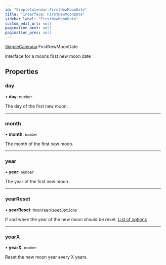 ```yaml
---
id: "SimpleCalendar.FirstNewMoonDate"
title: "Interface: FirstNewMoonDate"
sidebar_label: "FirstNewMoonDate"
custom_edit_url: null
pagination_next: null
pagination_prev: null
---
```


[SimpleCalendar](../namespaces/SimpleCalendar.md).FirstNewMoonDate

Interface for a moons first new moon date

## Properties

### day

• **day**: `number`

The day of the first new moon.

___

### month

• **month**: `number`

The month of the first new moon.

___

### year

• **year**: `number`

The year of the first new moon.

___

### yearReset

• **yearReset**: [`MoonYearResetOptions`](../enums/SimpleCalendar.api.MoonYearResetOptions.md)

If and when the year of the new moon should be reset. [List of options](../enums/SimpleCalendar.api.MoonYearResetOptions.md)

___

### yearX

• **yearX**: `number`

Reset the new moon year every X years.
